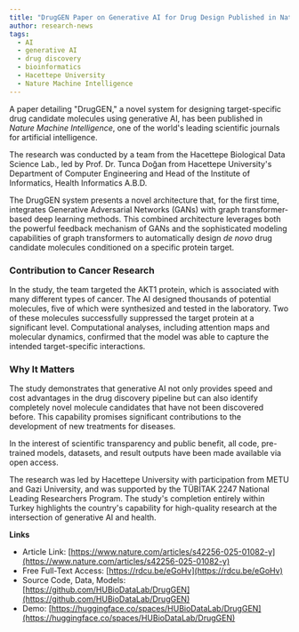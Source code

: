 ```yaml
---
title: "DrugGEN Paper on Generative AI for Drug Design Published in Nature Machine Intelligence"
author: research-news
tags:
  - AI
  - generative AI
  - drug discovery
  - bioinformatics
  - Hacettepe University
  - Nature Machine Intelligence
---
```


A paper detailing "DrugGEN," a novel system for designing target-specific drug candidate molecules using generative AI, has been published in *Nature Machine Intelligence*, one of the world's leading scientific journals for artificial intelligence.

The research was conducted by a team from the Hacettepe Biological Data Science Lab., led by Prof. Dr. Tunca Doğan from Hacettepe University's Department of Computer Engineering and Head of the Institute of Informatics, Health Informatics A.B.D.

The DrugGEN system presents a novel architecture that, for the first time, integrates Generative Adversarial Networks (GANs) with graph transformer-based deep learning methods. This combined architecture leverages both the powerful feedback mechanism of GANs and the sophisticated modeling capabilities of graph transformers to automatically design *de novo* drug candidate molecules conditioned on a specific protein target.

### Contribution to Cancer Research

In the study, the team targeted the AKT1 protein, which is associated with many different types of cancer. The AI designed thousands of potential molecules, five of which were synthesized and tested in the laboratory. Two of these molecules successfully suppressed the target protein at a significant level. Computational analyses, including attention maps and molecular dynamics, confirmed that the model was able to capture the intended target-specific interactions.

### Why It Matters

The study demonstrates that generative AI not only provides speed and cost advantages in the drug discovery pipeline but can also identify completely novel molecule candidates that have not been discovered before. This capability promises significant contributions to the development of new treatments for diseases.

In the interest of scientific transparency and public benefit, all code, pre-trained models, datasets, and result outputs have been made available via open access.

The research was led by Hacettepe University with participation from METU and Gazi University, and was supported by the TÜBİTAK 2247 National Leading Researchers Program. The study's completion entirely within Turkey highlights the country's capability for high-quality research at the intersection of generative AI and health.

**Links**

* Article Link: [https://www.nature.com/articles/s42256-025-01082-y](https://www.nature.com/articles/s42256-025-01082-y)
* Free Full-Text Access: [https://rdcu.be/eGoHv](https://rdcu.be/eGoHv)
* Source Code, Data, Models: [https://github.com/HUBioDataLab/DrugGEN](https://github.com/HUBioDataLab/DrugGEN)
* Demo: [https://huggingface.co/spaces/HUBioDataLab/DrugGEN](https://huggingface.co/spaces/HUBioDataLab/DrugGEN)

